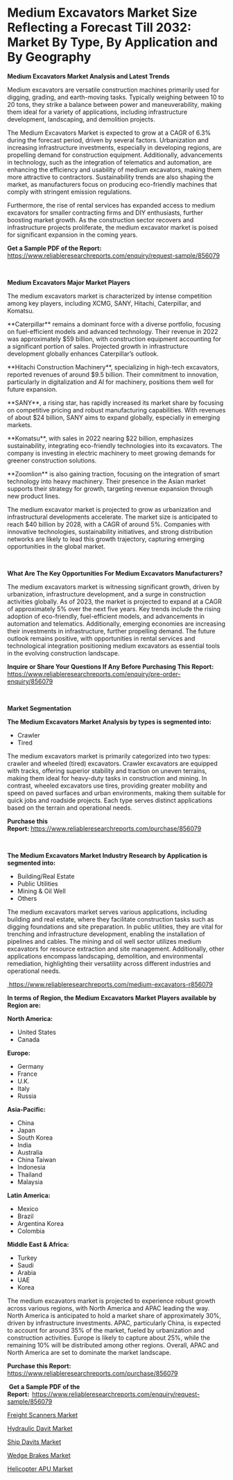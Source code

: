 <p><h1>Medium Excavators Market Size Reflecting a Forecast Till 2032: Market By Type, By Application and By Geography</h1></p><p><strong>Medium Excavators Market Analysis and Latest Trends</strong></p>
<p><p>Medium excavators are versatile construction machines primarily used for digging, grading, and earth-moving tasks. Typically weighing between 10 to 20 tons, they strike a balance between power and maneuverability, making them ideal for a variety of applications, including infrastructure development, landscaping, and demolition projects.</p><p>The Medium Excavators Market is expected to grow at a CAGR of 6.3% during the forecast period, driven by several factors. Urbanization and increasing infrastructure investments, especially in developing regions, are propelling demand for construction equipment. Additionally, advancements in technology, such as the integration of telematics and automation, are enhancing the efficiency and usability of medium excavators, making them more attractive to contractors. Sustainability trends are also shaping the market, as manufacturers focus on producing eco-friendly machines that comply with stringent emission regulations.</p><p>Furthermore, the rise of rental services has expanded access to medium excavators for smaller contracting firms and DIY enthusiasts, further boosting market growth. As the construction sector recovers and infrastructure projects proliferate, the medium excavator market is poised for significant expansion in the coming years.</p></p>
<p><strong>Get a Sample PDF of the Report:&nbsp;</strong> <a href="https://www.reliableresearchreports.com/enquiry/request-sample/856079?utm_campaign=120&utm_medium=2&utm_source=Github&utm_content=ia&utm_term=19022025&utm_id=medium-excavators">https://www.reliableresearchreports.com/enquiry/request-sample/856079</a></p>
<p>&nbsp;</p>
<p><strong>Medium Excavators Major Market Players</strong></p>
<p><p>The medium excavators market is characterized by intense competition among key players, including XCMG, SANY, Hitachi, Caterpillar, and Komatsu. </p><p>**Caterpillar** remains a dominant force with a diverse portfolio, focusing on fuel-efficient models and advanced technology. Their revenue in 2022 was approximately $59 billion, with construction equipment accounting for a significant portion of sales. Projected growth in infrastructure development globally enhances Caterpillar’s outlook.</p><p>**Hitachi Construction Machinery**, specializing in high-tech excavators, reported revenues of around $9.5 billion. Their commitment to innovation, particularly in digitalization and AI for machinery, positions them well for future expansion.</p><p>**SANY**, a rising star, has rapidly increased its market share by focusing on competitive pricing and robust manufacturing capabilities. With revenues of about $24 billion, SANY aims to expand globally, especially in emerging markets.</p><p>**Komatsu**, with sales in 2022 nearing $22 billion, emphasizes sustainability, integrating eco-friendly technologies into its excavators. The company is investing in electric machinery to meet growing demands for greener construction solutions.</p><p>**Zoomlion** is also gaining traction, focusing on the integration of smart technology into heavy machinery. Their presence in the Asian market supports their strategy for growth, targeting revenue expansion through new product lines.</p><p>The medium excavator market is projected to grow as urbanization and infrastructural developments accelerate. The market size is anticipated to reach $40 billion by 2028, with a CAGR of around 5%. Companies with innovative technologies, sustainability initiatives, and strong distribution networks are likely to lead this growth trajectory, capturing emerging opportunities in the global market.</p></p>
<p>&nbsp;</p>
<p><strong>What Are The Key Opportunities For Medium Excavators Manufacturers?</strong></p>
<p><p>The medium excavators market is witnessing significant growth, driven by urbanization, infrastructure development, and a surge in construction activities globally. As of 2023, the market is projected to expand at a CAGR of approximately 5% over the next five years. Key trends include the rising adoption of eco-friendly, fuel-efficient models, and advancements in automation and telematics. Additionally, emerging economies are increasing their investments in infrastructure, further propelling demand. The future outlook remains positive, with opportunities in rental services and technological integration positioning medium excavators as essential tools in the evolving construction landscape.</p></p>
<p><strong>Inquire or Share Your Questions If Any Before Purchasing This Report:</strong> <a href="https://www.reliableresearchreports.com/enquiry/pre-order-enquiry/856079?utm_campaign=120&utm_medium=2&utm_source=Github&utm_content=ia&utm_term=19022025&utm_id=medium-excavators">https://www.reliableresearchreports.com/enquiry/pre-order-enquiry/856079</a></p>
<p>&nbsp;</p>
<p><strong>Market Segmentation</strong></p>
<p><strong>The Medium Excavators Market Analysis by types is segmented into:</strong></p>
<p><ul><li>Crawler</li><li>Tired</li></ul></p>
<p><p>The medium excavators market is primarily categorized into two types: crawler and wheeled (tired) excavators. Crawler excavators are equipped with tracks, offering superior stability and traction on uneven terrains, making them ideal for heavy-duty tasks in construction and mining. In contrast, wheeled excavators use tires, providing greater mobility and speed on paved surfaces and urban environments, making them suitable for quick jobs and roadside projects. Each type serves distinct applications based on the terrain and operational needs.</p></p>
<p><strong>Purchase this Report:&nbsp;</strong><a href="https://www.reliableresearchreports.com/purchase/856079?utm_campaign=120&utm_medium=2&utm_source=Github&utm_content=ia&utm_term=19022025&utm_id=medium-excavators">https://www.reliableresearchreports.com/purchase/856079</a></p>
<p>&nbsp;</p>
<p><strong>The Medium Excavators Market Industry Research by Application is segmented into:</strong></p>
<p><ul><li>Building/Real Estate</li><li>Public Utilities</li><li>Mining & Oil Well</li><li>Others</li></ul></p>
<p><p>The medium excavators market serves various applications, including building and real estate, where they facilitate construction tasks such as digging foundations and site preparation. In public utilities, they are vital for trenching and infrastructure development, enabling the installation of pipelines and cables. The mining and oil well sector utilizes medium excavators for resource extraction and site management. Additionally, other applications encompass landscaping, demolition, and environmental remediation, highlighting their versatility across different industries and operational needs.</p></p>
<p><a href="https://www.reliableresearchreports.com/medium-excavators-r856079?utm_campaign=120&utm_medium=2&utm_source=Github&utm_content=ia&utm_term=19022025&utm_id=medium-excavators">&nbsp;https://www.reliableresearchreports.com/medium-excavators-r856079</a></p>
<p><strong>In terms of Region, the Medium Excavators Market Players available by Region are:</strong></p>
<p>
    <p> <strong> North America: </strong>
        <ul>
            <li>United States</li>
            <li>Canada</li>
        </ul>
        </p> 
    <p> <strong> Europe: </strong>
        <ul>
            <li>Germany</li>
            <li>France</li>
            <li>U.K.</li>
            <li>Italy</li>
            <li>Russia</li>
        </ul>
        </p> 
    <p> <strong> Asia-Pacific: </strong>
        <ul>
            <li>China</li>
            <li>Japan</li>
            <li>South Korea</li>
            <li>India</li>
            <li>Australia</li>
            <li>China Taiwan</li>
            <li>Indonesia</li>
            <li>Thailand</li>
            <li>Malaysia</li>
        </ul>
        </p> 
    <p> <strong> Latin America: </strong>
        <ul>
            <li>Mexico</li>
            <li>Brazil</li>
            <li>Argentina Korea</li>
            <li>Colombia</li>
        </ul>
        </p> 
    <p> <strong> Middle East & Africa: </strong>
        <ul>
            <li>Turkey</li>
            <li>Saudi</li>
            <li>Arabia</li>
            <li>UAE</li>
            <li>Korea</li>
        </ul>
    </p>
    </p>
<p><p>The medium excavators market is projected to experience robust growth across various regions, with North America and APAC leading the way. North America is anticipated to hold a market share of approximately 30%, driven by infrastructure investments. APAC, particularly China, is expected to account for around 35% of the market, fueled by urbanization and construction activities. Europe is likely to capture about 25%, while the remaining 10% will be distributed among other regions. Overall, APAC and North America are set to dominate the market landscape.</p></p>
<p><strong>Purchase this Report: </strong><a href="https://www.reliableresearchreports.com/purchase/856079?utm_campaign=120&utm_medium=2&utm_source=Github&utm_content=ia&utm_term=19022025&utm_id=medium-excavators">https://www.reliableresearchreports.com/purchase/856079</a></p>
<p>&nbsp;<strong>Get a Sample PDF of the Report:&nbsp;&nbsp;</strong><a href="https://www.reliableresearchreports.com/enquiry/request-sample/856079?utm_campaign=120&utm_medium=2&utm_source=Github&utm_content=ia&utm_term=19022025&utm_id=medium-excavators">https://www.reliableresearchreports.com/enquiry/request-sample/856079</a></p>
<p><strong></strong></p>
<p><p><a href="https://github.com/ngozudapshi/Market-Research-Report-List-1/blob/main/freight-scanners-market.md?utm_campaign=120&utm_medium=2&utm_source=Github&utm_content=ia&utm_term=19022025&utm_id=medium-excavators">Freight Scanners Market</a></p><p><a href="https://github.com/namaqbagels64/Market-Research-Report-List-1/blob/main/hydraulic-davit-market.md?utm_campaign=120&utm_medium=2&utm_source=Github&utm_content=ia&utm_term=19022025&utm_id=medium-excavators">Hydraulic Davit Market</a></p><p><a href="https://github.com/vitrilaoire/Market-Research-Report-List-1/blob/main/ship-davits-market.md?utm_campaign=120&utm_medium=2&utm_source=Github&utm_content=ia&utm_term=19022025&utm_id=medium-excavators">Ship Davits Market</a></p><p><a href="https://github.com/scaseiargas/Market-Research-Report-List-1/blob/main/wedge-brakes-market.md?utm_campaign=120&utm_medium=2&utm_source=Github&utm_content=ia&utm_term=19022025&utm_id=medium-excavators">Wedge Brakes Market</a></p><p><a href="https://github.com/ramraomeyie/Market-Research-Report-List-1/blob/main/helicopter-apu-market.md?utm_campaign=120&utm_medium=2&utm_source=Github&utm_content=ia&utm_term=19022025&utm_id=medium-excavators">Helicopter APU Market</a></p></p>